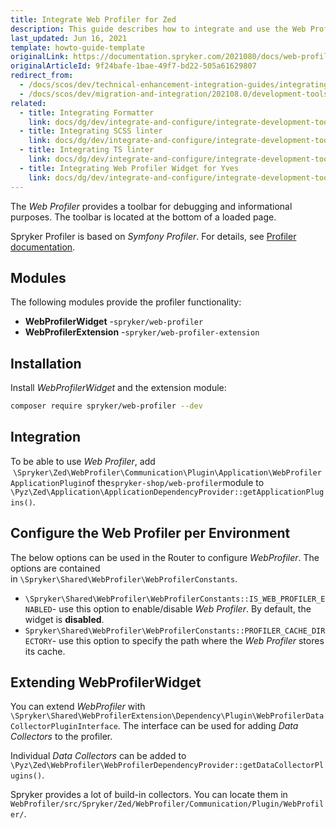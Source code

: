 ```yaml
---
title: Integrate Web Profiler for Zed
description: This guide describes how to integrate and use the Web Profiler toolbar available in Zed for development purposes.
last_updated: Jun 16, 2021
template: howto-guide-template
originalLink: https://documentation.spryker.com/2021080/docs/web-profiler
originalArticleId: 9f24bafe-1bae-49f7-bd22-505a61629807
redirect_from:
  - /docs/scos/dev/technical-enhancement-integration-guides/integrating-development-tools/integrating-web-profiler-for-zed.html
  - /docs/scos/dev/migration-and-integration/202108.0/development-tools/web-profiler.html
related:
  - title: Integrating Formatter
    link: docs/dg/dev/integrate-and-configure/integrate-development-tools/integrate-formatter.html
  - title: Integrating SCSS linter
    link: docs/dg/dev/integrate-and-configure/integrate-development-tools/integrate-scss-linter.html
  - title: Integrating TS linter
    link: docs/dg/dev/integrate-and-configure/integrate-development-tools/integrate-ts-linter.html
  - title: Integrating Web Profiler Widget for Yves
    link: docs/dg/dev/integrate-and-configure/integrate-development-tools/integrate-web-profiler-widget-for-yves.html
---
```


The *Web Profiler* provides a toolbar for debugging and informational purposes. The toolbar is located at the bottom of a loaded page.

Spryker Profiler is based on *Symfony Profiler*. For details, see [Profiler documentation](https://symfony.com/doc/current/profiler.html).

## Modules

The following modules provide the profiler functionality:

- **WebProfilerWidget** -`spryker/web-profiler`
- **WebProfilerExtension** -`spryker/web-profiler-extension`

## Installation

Install _WebProfilerWidget_ and the extension module:
```bash
composer require spryker/web-profiler --dev
```

## Integration

To be able to use *Web Profiler*, add  `\Spryker\Zed\WebProfiler\Communication\Plugin\Application\WebProfilerApplicationPlugin`of the`spryker-shop/web-profiler`module to `\Pyz\Zed\Application\ApplicationDependencyProvider::getApplicationPlugins()`.

## Configure the Web Profiler per Environment

The below options can be used in the Router to configure *WebProfiler*. The options are contained in `\Spryker\Shared\WebProfiler\WebProfilerConstants`.

- `\Spryker\Shared\WebProfiler\WebProfilerConstants::IS_WEB_PROFILER_ENABLED`- use this option to enable/disable *Web Profiler*. By default, the widget is **disabled**.
- `Spryker\Shared\WebProfiler\WebProfilerConstants::PROFILER_CACHE_DIRECTORY`- use this option to specify the path where the *Web Profiler* stores its cache.

## Extending WebProfilerWidget

You can extend *WebProfiler* with `\Spryker\Shared\WebProfilerExtension\Dependency\Plugin\WebProfilerDataCollectorPluginInterface`. The interface can be used for adding *Data Collectors* to the profiler.

Individual *Data Collectors* can be added to `\Pyz\Zed\WebProfiler\WebProfilerDependencyProvider::getDataCollectorPlugins()`.

Spryker provides a lot of build-in collectors. You can locate them in `WebProfiler/src/Spryker/Zed/WebProfiler/Communication/Plugin/WebProfiler/`.
